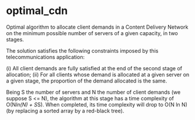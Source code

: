 # optimal_cdn

Optimal algorithm to allocate client demands in a Content Delivery Network on the minimum possible number of servers of a given capacity, in two stages.

The solution satisfies the following constraints imposed by this telecommunications application:

(i) All client demands are fully satisfied at the end of the second stage of allocation;
(ii) For all clients whose demand is allocated at a given server on a given stage, the proportion of the demand allocated is the same.

Being S the number of servers and N the number of client demands (we suppose S <= N), the algorithm at this stage has a time complexity of O(N*ln(N) + S*S). When completed, its time complexity will drop to O(N ln N) (by replacing a sorted array by a red-black tree).
